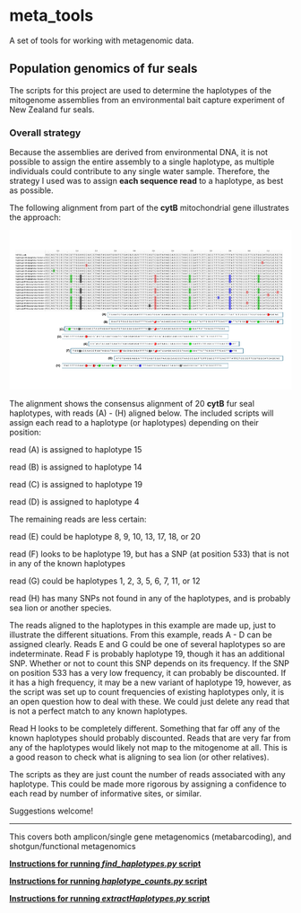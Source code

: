 # meta_tools

A set of tools for working with metagenomic data. 

## Population genomics of fur seals 

The scripts for this project are used to determine the haplotypes of the mitogenome assemblies from an environmental bait capture experiment of New Zealand fur seals. 

### Overall strategy 

Because the assemblies are derived from environmental DNA, it is not possible to assign the entire assembly to a single haplotype, as multiple individuals could contribute to any single water sample. Therefore, the strategy I used was to assign **each sequence read** to a haplotype, as best as possible. 

The following alignment from part of the **cytB** mitochondrial gene illustrates the approach:

![fur seal alignment](images/furseal_haplo_finder_slide1_lg.png)


The alignment shows the consensus alignment of 20 **cytB** fur seal haplotypes, with reads (A) - (H) aligned below. The included scripts will assign each read to a haplotype (or haplotypes) depending on their position:

read (A) is assigned to haplotype 15

read (B) is assigned to haplotype 14

read (C) is assigned to haplotype 19

read (D) is assigned to haplotype 4

The remaining reads are less certain:

read (E) could be haplotype 8, 9, 10, 13, 17, 18, or 20

read (F) looks to be haplotype 19, but has a SNP (at position 533) that is not in any of the known haplotypes

read (G) could be haplotypes 1, 2, 3, 5, 6, 7, 11, or 12

read (H) has many SNPs not found in any of the haplotypes, and is probably sea lion or another species.

The reads aligned to the haplotypes in this example are made up, just to illustrate the different situations. From this example, reads A - D can be assigned clearly. Reads E and G could be one of several haplotypes so are indeterminate. Read F is probably haplotype 19, though it has an additional SNP. Whether or not to count this SNP depends on its frequency. If the SNP on position 533 has a very low frequency, it can probably be discounted. If it has a high frequency, it may be a new variant of haplotype 19, however, as the script was set up to count frequencies of existing haplotypes only, it is an open question how to deal with these. We could just delete any read that is not a perfect match to any known haplotypes. 

Read H looks to be completely different. Something that far off any of the known haplotypes should probably discounted. Reads that are very far from any of the haplotypes would likely not map to the mitogenome at all. This is a good reason to check what is aligning to sea lion (or other relatives).

The scripts as they are just count the number of reads associated with any haplotype. This could be made more rigorous by assigning a confidence to each read by number of informative sites, or similar. 

Suggestions welcome! 



----------------------

This covers both amplicon/single gene metagenomics (metabarcoding), and shotgun/functional metagenomics

[**Instructions for running *find_haplotypes.py* script**](instructions/finding_haplotypes.md)

[**Instructions for running *haplotype_counts.py* script**](instructions/haplotype_counts.md)

[**Instructions for running *extractHaplotypes.py* script**](instructions/map_extract_haplotypes.md)

